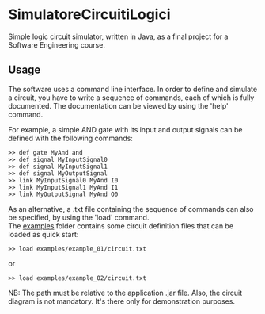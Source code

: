 # SimulatoreCircuitiLogici

Simple logic circuit simulator, written in Java, as a final project for a Software Engineering course.

## Usage
The software uses a command line interface. In order to define and simulate a circuit, you have to write
a sequence of commands, each of which is fully documented. The documentation can be viewed
by using the 'help' command.

For example, a simple AND gate with its input and output signals can be defined with the following commands:<br/>
```
>> def gate MyAnd and
>> def signal MyInputSignal0
>> def signal MyInputSignal1
>> def signal MyOutputSignal
>> link MyInputSignal0 MyAnd I0
>> link MyInputSignal1 MyAnd I1
>> link MyOutputSignal MyAnd O0
```

As an alternative, a .txt file containing the sequence of commands can also be specified, 
by using the 'load' command. <br/>
The [examples](examples) folder contains some circuit definition files
that can be loaded as quick start:
```
>> load examples/example_01/circuit.txt
```
or
```
>> load examples/example_02/circuit.txt
```
NB: The path must be relative to the application .jar file. Also, the circuit diagram is not mandatory. It's there only for demonstration purposes.

